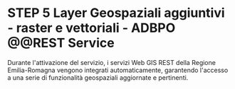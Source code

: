 # STEP 5 Layer Geospaziali aggiuntivi - raster e vettoriali - ADBPO @@REST Service

Durante l'attivazione del servizio, i servizi Web GIS REST della Regione Emilia-Romagna vengono integrati automaticamente, garantendo l'accesso a una serie di funzionalità geospaziali aggiornate e pertinenti.
